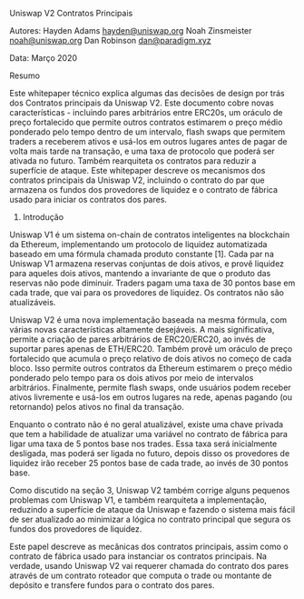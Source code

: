 Uniswap V2 Contratos Principais

Autores:
Hayden Adams
hayden@uniswap.org
Noah Zinsmeister
noah@uniswap.org
Dan Robinson
dan@paradigm.xyz

Data:
Março 2020

Resumo

Este whitepaper técnico explica algumas das decisões de design por trás dos Contratos principais da Uniswap V2. Este documento cobre novas características - incluindo pares arbitrários entre ERC20s, um oráculo de preço fortalecido que permite outros contratos estimarem o preço médio ponderado pelo tempo dentro de um intervalo, flash swaps que permitem traders a receberem ativos e usá-los em outros lugares antes de pagar de volta mais tarde na transação, e uma taxa de protocolo que poderá ser ativada no futuro. Também rearquiteta os contratos para reduzir a superfície de ataque. Este whitepaper descreve os mecanismos dos contratos principais da Uniswap V2, incluindo o contrato do par que armazena os fundos dos provedores de liquidez e o contrato de fábrica usado para iniciar os contratos dos pares.

1. Introdução

Uniswap V1 é um sistema on-chain de contratos inteligentes na blockchain da Ethereum, implementando um protocolo de liquidez automatizada baseado em uma fórmula chamada produto constante [1]. Cada par na Uniswap V1 armazena reservas conjuntas de dois ativos, e provê liquidez para aqueles dois ativos, mantendo a invariante de que o produto das reservas não pode diminuir. Traders pagam uma taxa de 30 pontos base em cada trade, que vai para os provedores de liquidez. Os contratos não são atualizáveis.

Uniswap V2 é uma nova implementação baseada na mesma fórmula, com várias novas características altamente desejáveis. A mais significativa, permite a criação de pares arbitrários de ERC20/ERC20, ao invés de suportar pares apenas de ETH/ERC20. Também provê um oráculo de preço fortalecido que acumula o preço relativo de dois ativos no começo de cada bloco. Isso permite outros contratos da Ethereum estimarem o preço médio ponderado pelo tempo para os dois ativos por meio de intervalos arbitrários. Finalmente, permite flash swaps, onde usuários podem receber ativos livremente e usá-los em outros lugares na rede, apenas pagando (ou retornando) pelos ativos no final da transação.

Enquanto o contrato não é no geral atualizável, existe uma chave privada que tem a habilidade de atualizar uma variável no contrato de fábrica para ligar uma taxa de 5 pontos base nos trades. Essa taxa será inicialmente desligada, mas poderá ser ligada no futuro, depois disso os provedores de liquidez irão receber 25 pontos base de cada trade, ao invés de 30 pontos base.

Como discutido na seção 3, Uniswap V2 também corrige alguns pequenos problemas com Uniswap V1, e também rearquiteta a implementação, reduzindo a superfície de ataque da Uniswap e fazendo o sistema mais fácil de ser atualizado ao minimizar a lógica no contrato principal que segura os fundos dos provedores de liquidez.

Este papel descreve as mecânicas dos contratos principais, assim como o contrato de fábrica usado para instanciar os contratos principais. Na verdade, usando Uniswap V2 vai requerer chamada do contrato dos pares através de um contrato roteador que computa o trade ou montante de depósito e transfere fundos para o contrato dos pares.
